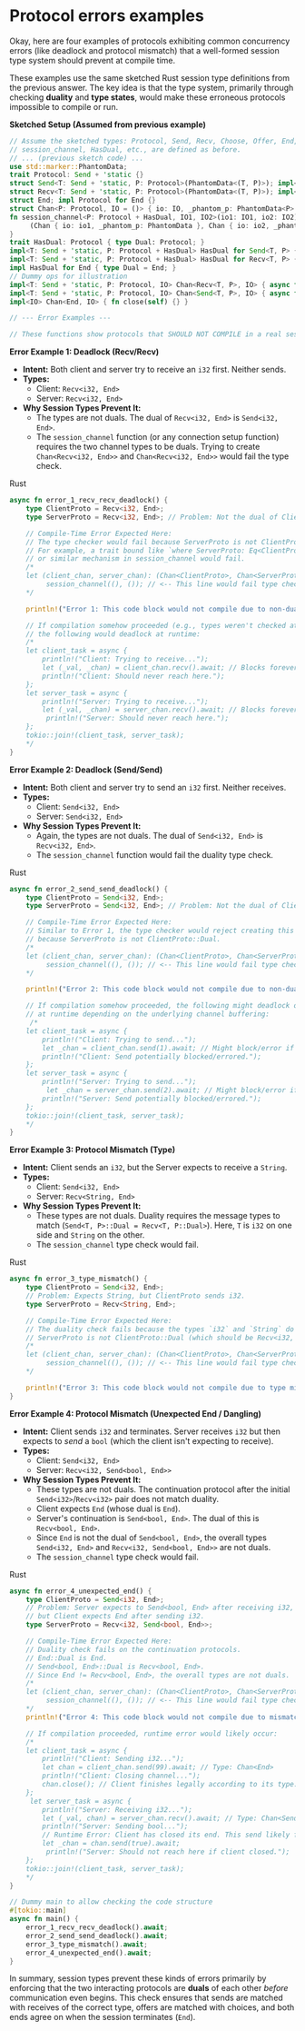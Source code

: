 # Protocol errors examples

Okay, here are four examples of protocols exhibiting common concurrency errors (like deadlock and protocol mismatch) that a well-formed session type system should prevent at compile time.

These examples use the same sketched Rust session type definitions from the previous answer. The key idea is that the type system, primarily through checking **duality** and **type states**, would make these erroneous protocols impossible to compile or run.

**Sketched Setup (Assumed from previous example)**


```rust
// Assume the sketched types: Protocol, Send, Recv, Choose, Offer, End, Chan,
// session_channel, HasDual, etc., are defined as before.
// ... (previous sketch code) ...
use std::marker::PhantomData;
trait Protocol: Send + 'static {}
struct Send<T: Send + 'static, P: Protocol>(PhantomData<(T, P)>); impl<T: Send + 'static, P: Protocol> Protocol for Send<T, P> {}
struct Recv<T: Send + 'static, P: Protocol>(PhantomData<(T, P)>); impl<T: Send + 'static, P: Protocol> Protocol for Recv<T, P> {}
struct End; impl Protocol for End {}
struct Chan<P: Protocol, IO = ()> { io: IO, _phantom_p: PhantomData<P> }
fn session_channel<P: Protocol + HasDual, IO1, IO2>(io1: IO1, io2: IO2) -> (Chan<P, IO1>, Chan<P::Dual, IO2>) {
     (Chan { io: io1, _phantom_p: PhantomData }, Chan { io: io2, _phantom_p: PhantomData })
}
trait HasDual: Protocol { type Dual: Protocol; }
impl<T: Send + 'static, P: Protocol + HasDual> HasDual for Send<T, P> { type Dual = Recv<T, P::Dual>; }
impl<T: Send + 'static, P: Protocol + HasDual> HasDual for Recv<T, P> { type Dual = Send<T, P::Dual>; }
impl HasDual for End { type Dual = End; }
// Dummy ops for illustration
impl<T: Send + 'static, P: Protocol, IO> Chan<Recv<T, P>, IO> { async fn recv(self) -> (T, Chan<P, IO>) { (unsafe { std::mem::zeroed() }, Chan { io: self.io, _phantom_p: PhantomData }) } }
impl<T: Send + 'static, P: Protocol, IO> Chan<Send<T, P>, IO> { async fn send(self, _value: T) -> Chan<P, IO> { Chan { io: self.io, _phantom_p: PhantomData } } }
impl<IO> Chan<End, IO> { fn close(self) {} }

// --- Error Examples ---

// These functions show protocols that SHOULD NOT COMPILE in a real session type library.
```

**Error Example 1: Deadlock (Recv/Recv)**

- **Intent:** Both client and server try to receive an `i32` first. Neither sends.
- **Types:**
    - Client: `Recv<i32, End>`
    - Server: `Recv<i32, End>`
- **Why Session Types Prevent It:**
    - The types are not duals. The dual of `Recv<i32, End>` is `Send<i32, End>`.
    - The `session_channel` function (or any connection setup function) requires the two channel types to be duals. Trying to create `Chan<Recv<i32, End>>` and `Chan<Recv<i32, End>>` would fail the type check.

Rust

```rust
async fn error_1_recv_recv_deadlock() {
    type ClientProto = Recv<i32, End>;
    type ServerProto = Recv<i32, End>; // Problem: Not the dual of ClientProto

    // Compile-Time Error Expected Here:
    // The type checker would fail because ServerProto is not ClientProto::Dual.
    // For example, a trait bound like `where ServerProto: Eq<ClientProto::Dual>`
    // or similar mechanism in session_channel would fail.
    /*
    let (client_chan, server_chan): (Chan<ClientProto>, Chan<ServerProto>) =
         session_channel((), ()); // <-- This line would fail type checking
    */

    println!("Error 1: This code block would not compile due to non-dual types.");

    // If compilation somehow proceeded (e.g., types weren't checked at setup),
    // the following would deadlock at runtime:
    /*
    let client_task = async {
        println!("Client: Trying to receive...");
        let (_val, _chan) = client_chan.recv().await; // Blocks forever
        println!("Client: Should never reach here.");
    };
    let server_task = async {
        println!("Server: Trying to receive...");
        let (_val, _chan) = server_chan.recv().await; // Blocks forever
         println!("Server: Should never reach here.");
    };
    tokio::join!(client_task, server_task);
    */
}
```

**Error Example 2: Deadlock (Send/Send)**

- **Intent:** Both client and server try to send an `i32` first. Neither receives.
- **Types:**
    - Client: `Send<i32, End>`
    - Server: `Send<i32, End>`
- **Why Session Types Prevent It:**
    - Again, the types are not duals. The dual of `Send<i32, End>` is `Recv<i32, End>`.
    - The `session_channel` function would fail the duality type check.

Rust

```rust
async fn error_2_send_send_deadlock() {
    type ClientProto = Send<i32, End>;
    type ServerProto = Send<i32, End>; // Problem: Not the dual of ClientProto

    // Compile-Time Error Expected Here:
    // Similar to Error 1, the type checker would reject creating this pair
    // because ServerProto is not ClientProto::Dual.
    /*
    let (client_chan, server_chan): (Chan<ClientProto>, Chan<ServerProto>) =
         session_channel((), ()); // <-- This line would fail type checking
    */

    println!("Error 2: This code block would not compile due to non-dual types.");

    // If compilation somehow proceeded, the following might deadlock or error
    // at runtime depending on the underlying channel buffering:
     /*
    let client_task = async {
        println!("Client: Trying to send...");
        let _chan = client_chan.send(1).await; // Might block/error if buffer full
        println!("Client: Send potentially blocked/errored.");
    };
    let server_task = async {
        println!("Server: Trying to send...");
         let _chan = server_chan.send(2).await; // Might block/error if buffer full
        println!("Server: Send potentially blocked/errored.");
    };
    tokio::join!(client_task, server_task);
    */
}
```

**Error Example 3: Protocol Mismatch (Type)**

- **Intent:** Client sends an `i32`, but the Server expects to receive a `String`.
- **Types:**
    - Client: `Send<i32, End>`
    - Server: `Recv<String, End>`
- **Why Session Types Prevent It:**
    - These types are not duals. Duality requires the message types to match (`Send<T, P>::Dual = Recv<T, P::Dual>`). Here, `T` is `i32` on one side and `String` on the other.
    - The `session_channel` type check would fail.

Rust

```rust
async fn error_3_type_mismatch() {
    type ClientProto = Send<i32, End>;
    // Problem: Expects String, but ClientProto sends i32.
    type ServerProto = Recv<String, End>;

    // Compile-Time Error Expected Here:
    // The duality check fails because the types `i32` and `String` do not match.
    // ServerProto is not ClientProto::Dual (which should be Recv<i32, End>).
    /*
    let (client_chan, server_chan): (Chan<ClientProto>, Chan<ServerProto>) =
         session_channel((), ()); // <-- This line would fail type checking
    */

    println!("Error 3: This code block would not compile due to type mismatch in dual.");
}
```

**Error Example 4: Protocol Mismatch (Unexpected End / Dangling)**

- **Intent:** Client sends `i32` and terminates. Server receives `i32` but then expects to _send_ a `bool` (which the client isn't expecting to receive).
- **Types:**
    - Client: `Send<i32, End>`
    - Server: `Recv<i32, Send<bool, End>>`
- **Why Session Types Prevent It:**
    - These types are not duals. The continuation protocol after the initial `Send<i32>`/`Recv<i32>` pair does not match duality.
    - Client expects `End` (whose dual is `End`).
    - Server's continuation is `Send<bool, End>`. The dual of this is `Recv<bool, End>`.
    - Since `End` is not the dual of `Send<bool, End>`, the overall types `Send<i32, End>` and `Recv<i32, Send<bool, End>>` are not duals.
    - The `session_channel` type check would fail.

Rust

```rust
async fn error_4_unexpected_end() {
    type ClientProto = Send<i32, End>;
    // Problem: Server expects to Send<bool, End> after receiving i32,
    // but Client expects End after sending i32.
    type ServerProto = Recv<i32, Send<bool, End>>;

    // Compile-Time Error Expected Here:
    // Duality check fails on the continuation protocols.
    // End::Dual is End.
    // Send<bool, End>::Dual is Recv<bool, End>.
    // Since End != Recv<bool, End>, the overall types are not duals.
    /*
    let (client_chan, server_chan): (Chan<ClientProto>, Chan<ServerProto>) =
         session_channel((), ()); // <-- This line would fail type checking
    */
    println!("Error 4: This code block would not compile due to mismatched continuations (duality check failure).");

    // If compilation proceeded, runtime error would likely occur:
    /*
    let client_task = async {
        println!("Client: Sending i32...");
        let chan = client_chan.send(99).await; // Type: Chan<End>
        println!("Client: Closing channel...");
        chan.close(); // Client finishes legally according to its type.
    };
     let server_task = async {
        println!("Server: Receiving i32...");
        let (_val, chan) = server_chan.recv().await; // Type: Chan<Send<bool, End>>
        println!("Server: Sending bool...");
        // Runtime Error: Client has closed its end. This send likely fails.
        let _chan = chan.send(true).await;
         println!("Server: Should not reach here if client closed.");
    };
    tokio::join!(client_task, server_task);
    */
}

// Dummy main to allow checking the code structure
#[tokio::main]
async fn main() {
    error_1_recv_recv_deadlock().await;
    error_2_send_send_deadlock().await;
    error_3_type_mismatch().await;
    error_4_unexpected_end().await;
}
```

In summary, session types prevent these kinds of errors primarily by enforcing that the two interacting protocols are **duals** of each other _before_ communication even begins. This check ensures that sends are matched with receives of the correct type, offers are matched with choices, and both ends agree on when the session terminates (`End`).
